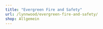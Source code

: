```yaml
---
title: "Evergreen Fire and Safety"
url: /lynnwood/evergreen-fire-and-safety/
shop: Allgemein
---
```

